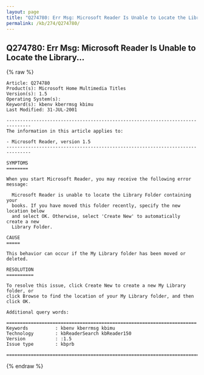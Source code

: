 ```yaml
---
layout: page
title: "Q274780: Err Msg: Microsoft Reader Is Unable to Locate the Library..."
permalink: /kb/274/Q274780/
---
```


## Q274780: Err Msg: Microsoft Reader Is Unable to Locate the Library...

{% raw %}

	Article: Q274780
	Product(s): Microsoft Home Multimedia Titles
	Version(s): 1.5
	Operating System(s): 
	Keyword(s): kbenv kberrmsg kbimu
	Last Modified: 31-JUL-2001
	
	-------------------------------------------------------------------------------
	The information in this article applies to:
	
	- Microsoft Reader, version 1.5 
	-------------------------------------------------------------------------------
	
	SYMPTOMS
	========
	
	When you start Microsoft Reader, you may receive the following error message:
	
	  Microsoft Reader is unable to locate the Library Folder containing your
	  books. If you have moved this folder recently, specify the new location below
	  and select OK. Otherwise, select 'Create New' to automatically create a new
	  Library Folder.
	
	CAUSE
	=====
	
	This behavior can occur if the My Library folder has been moved or deleted.
	
	RESOLUTION
	==========
	
	To resolve this issue, click Create New to create a new My Library folder, or
	click Browse to find the location of your My Library folder, and then click OK.
	
	Additional query words:
	
	======================================================================
	Keywords          : kbenv kberrmsg kbimu 
	Technology        : kbReaderSearch kbReader150
	Version           : :1.5
	Issue type        : kbprb
	
	=============================================================================
	

{% endraw %}

